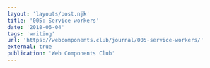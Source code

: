 ```yaml
---
layout: 'layouts/post.njk'
title: '005: Service workers'
date: '2018-06-04'
tags: 'writing'
url: 'https://webcomponents.club/journal/005-service-workers/'
external: true
publication: 'Web Components Club'
---
```

